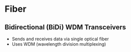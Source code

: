 # Fiber

## Bidirectional (BiDi) WDM Transceivers

- Sends and receives data via single optical fiber
- Uses WDM (wavelength division multiplexing) 
